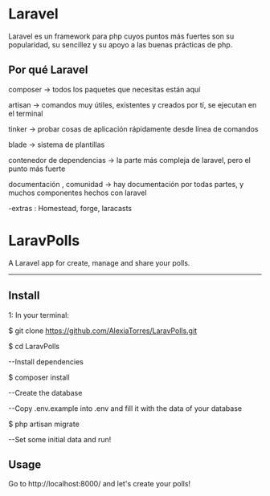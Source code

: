 # Laravel

Laravel es un framework para php cuyos puntos más fuertes son su popularidad, su sencillez y su apoyo a las buenas prácticas de php.

## Por qué Laravel

composer -> todos los paquetes que necesitas están aquí 

artisan -> comandos muy útiles, existentes y creados por tí, se ejecutan en el terminal 

tinker -> probar cosas de aplicación rápidamente desde línea de comandos 

blade -> sistema de plantillas 

contenedor de dependencias -> la parte más compleja de laravel, pero el punto más fuerte 

documentación , comunidad -> hay documentación por todas partes, y muchos componentes hechos con laravel

-extras : Homestead, forge, laracasts

# LaravPolls
A Laravel app for create, manage and share your polls.


------------------------------------------------------------------------------------------------------
## Install
1: In your terminal:

$ git clone https://github.com/AlexiaTorres/LaravPolls.git

$ cd LaravPolls

--Install dependencies

$ composer install

--Create the database

--Copy .env.example into .env and fill it with the data of your database

$ php artisan migrate

--Set some initial data and run!

## Usage
Go to http://localhost:8000/ and let's create your polls!

